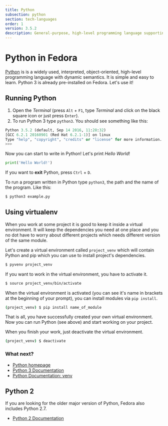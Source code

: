 ```yaml
---
title: Python
subsection: python
section: tech-languages
order: 1
version: 3.5.2
description: General-purpose, high-level programming language supporting multiple programming paradigms.
---
```


# Python in Fedora

[Python](https://www.python.org/) is is a widely used, interpreted, object-oriented, high-level programming language with dynamic semantics. It is simple and easy to learn.
Python 3 is already pre-installed on Fedora. Let's use it!

## Running Python

1. Open the _Terminal_ (press `Alt` + `F1`, type _Terminal_ and click on the black square icon or just press `Enter`).
2. To run Python 3 type `python3`. You should see something like this:

```python
Python 3.5.2 (default, Sep 14 2016, 11:28:32)
[GCC 6.2.1 20160901 (Red Hat 6.2.1-1)] on linux
Type "help", "copyright", "credits" or "license" for more information.
>>> 
```

Now you can start to write in Python! Let's print _Hello World_!

```python
print('Hello World!')
```

If you want to **exit** Python, press `Ctrl` + `D`.

To run a program written in Python type `python3`, the path and the name of the program. Like this:

```bash
$ python3 example.py
```

## Using virtualenv

When you work at some project it is good to keep it inside a virtual environment. It will keep the dependencies you need at one place and you no dot have to worry about different projects which needs different version of the same module.

Let's create a virtual environment called `project_venv` which will contain Python and pip which you can use to install project's dependencies.

```bash
$ pyvenv project_venv
```

If you want to work in the virtual environment, you have to activate it.

```bash
$ source project_venv/bin/activate
```

When the virtual environment is activated (you can see it's name in brackets at the beginning of your prompt), you can install modules via `pip install`.

```bash
(project_venv) $ pip install name_of_module
```

That is all, you have successfully created your own virtual environment. Now you can run Python (see above) and start working on your project.

When you finish your work, just deactivate the virtual environment.

```bash
(project_venv) $ deactivate
```

### What next?

* [Python homepage](https://www.python.org/)
* [Python 3 Documentation](https://docs.python.org/3/)
* [Python Documentation: venv](https://docs.python.org/3/library/venv.html#module-venv)

## Python 2

If you are looking for the older major version of Python, Fedora also includes Python 2.7.

* [Python 2 Documentation](https://docs.python.org/2/)
